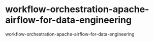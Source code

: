 # workflow-orchestration-apache-airflow-for-data-engineering
workflow-orchestration-apache-airflow-for-data-engineering
